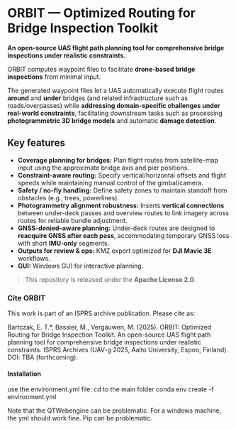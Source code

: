 # ORBIT — Optimized Routing for Bridge Inspection Toolkit
**An open-source UAS flight path planning tool for comprehensive bridge inspections under realistic constraints.**

ORBIT computes waypoint files to facilitate **drone-based bridge inspections** from minimal input.

The generated waypoint files let a UAS automatically execute flight routes **around** and **under** bridges (and related infrastructure such as roads/overpasses) while **addressing domain-specific challenges under real-world constraints**, facilitating downstream tasks such as processing **photogrammetric 3D bridge models** and automatic **damage detection**.

## Key features
- **Coverage planning for bridges:** Plan flight routes from satellite-map input using the approximate bridge axis and pier positions.
- **Constraint-aware routing:** Specify vertical/horizontal offsets and flight speeds while maintaining manual control of the gimbal/camera.
- **Safety / no-fly handling:** Define safety zones to maintain standoff from obstacles (e.g., trees, powerlines).
- **Photogrammetry alignment robustness:** Inserts **vertical connections** between under-deck passes and overview routes to link imagery across routes for reliable bundle adjustment.
- **GNSS-denied–aware planning:** Under-deck routes are designed to **reacquire GNSS after each pass**, accommodating temporary GNSS loss with short **IMU-only** segments.
- **Outputs for review & ops:** KMZ export optimized for **DJI Mavic 3E** workflows.
- **GUI:** Windows GUI for interactive planning.

> This repository is released under the **Apache License 2.0**.

### Cite ORBIT
This work is part of an ISPRS archive publication. Please cite as:

Bartczak, E. T.*, Bassier, M., Vergauwen, M. (2025). ORBIT: Optimized Routing for Bridge Inspection Toolkit. An open-source UAS flight path planning tool for comprehensive bridge inspections under realistic constraints. ISPRS Archives (UAV-g 2025, Aalto University, Espoo, Finland). DOI: TBA (forthcoming).


#### Installation
use the environment.yml file:
cd to the main folder
conda env create -f environment.yml

Note that the QTWebengine can be problematic. For a windows machine, the yml should work fine. Pip can be problematic.
